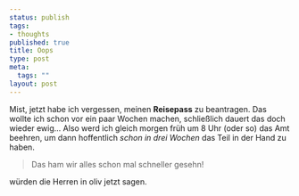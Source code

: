 ```yaml
--- 
status: publish
tags: 
- thoughts
published: true
title: Oops
type: post
meta: 
  tags: ""
layout: post
---
```

Mist, jetzt habe ich vergessen, meinen <strong>Reisepass</strong> zu beantragen. Das wollte ich schon vor ein paar Wochen machen, schließlich dauert das doch wieder ewig... Also werd ich gleich morgen früh um 8 Uhr (oder so) das Amt beehren, um dann hoffentlich <em>schon in drei Wochen</em> das Teil in der Hand zu haben.

<blockquote>Das ham wir alles schon mal schneller gesehn!</blockquote> würden die Herren in oliv jetzt sagen.
